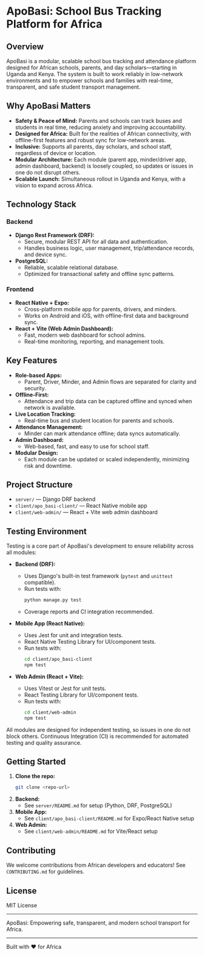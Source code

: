 # ApoBasi: School Bus Tracking Platform for Africa

## Overview
ApoBasi is a modular, scalable school bus tracking and attendance platform designed for African schools, parents, and day scholars—starting in Uganda and Kenya. The system is built to work reliably in low-network environments and to empower schools and families with real-time, transparent, and safe student transport management.

## Why ApoBasi Matters
- **Safety & Peace of Mind:** Parents and schools can track buses and students in real time, reducing anxiety and improving accountability.
- **Designed for Africa:** Built for the realities of African connectivity, with offline-first features and robust sync for low-network areas.
- **Inclusive:** Supports all parents, day scholars, and school staff, regardless of device or location.
- **Modular Architecture:** Each module (parent app, minder/driver app, admin dashboard, backend) is loosely coupled, so updates or issues in one do not disrupt others.
- **Scalable Launch:** Simultaneous rollout in Uganda and Kenya, with a vision to expand across Africa.

## Technology Stack

### Backend
- **Django Rest Framework (DRF):**
  - Secure, modular REST API for all data and authentication.
  - Handles business logic, user management, trip/attendance records, and device sync.
- **PostgreSQL:**
  - Reliable, scalable relational database.
  - Optimized for transactional safety and offline sync patterns.

### Frontend
- **React Native + Expo:**
  - Cross-platform mobile app for parents, drivers, and minders.
  - Works on Android and iOS, with offline-first data and background sync.
- **React + Vite (Web Admin Dashboard):**
  - Fast, modern web dashboard for school admins.
  - Real-time monitoring, reporting, and management tools.

## Key Features
- **Role-based Apps:**
  - Parent, Driver, Minder, and Admin flows are separated for clarity and security.
- **Offline-First:**
  - Attendance and trip data can be captured offline and synced when network is available.
- **Live Location Tracking:**
  - Real-time bus and student location for parents and schools.
- **Attendance Management:**
  - Minder can mark attendance offline; data syncs automatically.
- **Admin Dashboard:**
  - Web-based, fast, and easy to use for school staff.
- **Modular Design:**
  - Each module can be updated or scaled independently, minimizing risk and downtime.

## Project Structure
- `server/` — Django DRF backend
- `client/apo_basi-client/` — React Native mobile app
- `client/web-admin/` — React + Vite web admin dashboard

## Testing Environment

Testing is a core part of ApoBasi's development to ensure reliability across all modules:

- **Backend (DRF):**
  - Uses Django's built-in test framework (`pytest` and `unittest` compatible).
  - Run tests with:
    ```bash
    python manage.py test
    ```
  - Coverage reports and CI integration recommended.

- **Mobile App (React Native):**
  - Uses Jest for unit and integration tests.
  - React Native Testing Library for UI/component tests.
  - Run tests with:
    ```bash
    cd client/apo_basi-client
    npm test
    ```

- **Web Admin (React + Vite):**
  - Uses Vitest or Jest for unit tests.
  - React Testing Library for UI/component tests.
  - Run tests with:
    ```bash
    cd client/web-admin
    npm test
    ```

All modules are designed for independent testing, so issues in one do not block others. Continuous Integration (CI) is recommended for automated testing and quality assurance.

## Getting Started
1. **Clone the repo:**
   ```bash
   git clone <repo-url>
   ```
2. **Backend:**
   - See `server/README.md` for setup (Python, DRF, PostgreSQL)
3. **Mobile App:**
   - See `client/apo_basi-client/README.md` for Expo/React Native setup
4. **Web Admin:**
   - See `client/web-admin/README.md` for Vite/React setup

## Contributing
We welcome contributions from African developers and educators! See `CONTRIBUTING.md` for guidelines.

## License
MIT License

---
ApoBasi: Empowering safe, transparent, and modern school transport for Africa.

---
Built with ❤️ for Africa
